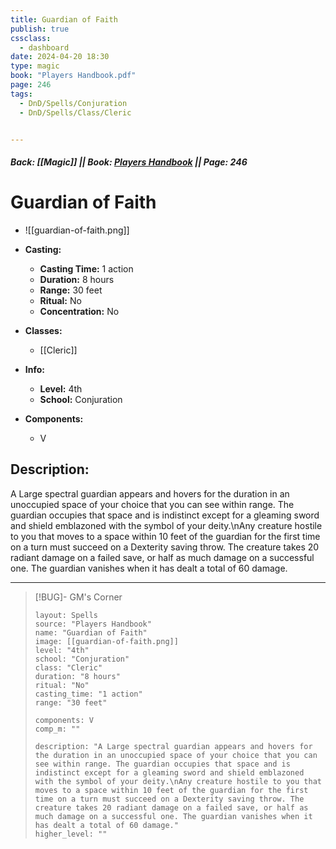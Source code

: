 ```yaml
---
title: Guardian of Faith
publish: true
cssclass:
  - dashboard
date: 2024-04-20 18:30
type: magic
book: "Players Handbook.pdf"
page: 246
tags:
  - DnD/Spells/Conjuration
  - DnD/Spells/Class/Cleric


---
```


##### Back: [[Magic]] || Book: [Players Handbook](https://drive.google.com/drive/folders/1O5bhpYizcIT5xxAoLOuzCRht_PVS7VSG?usp=sharing) || Page: 246

# Guardian of Faith
- ![[guardian-of-faith.png]]
- **Casting:**
    - **Casting Time:** 1 action
    - **Duration:** 8 hours
    - **Range:** 30 feet
    - **Ritual:** No
    - **Concentration:** No
- **Classes:**
    - [[Cleric]]

- **Info:**
    - **Level:** 4th
    - **School:** Conjuration
- **Components:**
    - V


## Description:
A Large spectral guardian appears and hovers for the duration in an unoccupied space of your choice that you can see within range. The guardian occupies that space and is indistinct except for a gleaming sword and shield emblazoned with the symbol of your deity.\nAny creature hostile to you that moves to a space within 10 feet of the guardian for the first time on a turn must succeed on a Dexterity saving throw. The creature takes 20 radiant damage on a failed save, or half as much damage on a successful one. The guardian vanishes when it has dealt a total of 60 damage.



---

> [!BUG]- GM's Corner
>
> ```statblock
> layout: Spells
> source: "Players Handbook"
> name: "Guardian of Faith"
> image: [[guardian-of-faith.png]]
> level: "4th"
> school: "Conjuration"
> class: "Cleric"
> duration: "8 hours"
> ritual: "No"
> casting_time: "1 action"
> range: "30 feet"
>
> components: V
> comp_m: ""
>
> description: "A Large spectral guardian appears and hovers for the duration in an unoccupied space of your choice that you can see within range. The guardian occupies that space and is indistinct except for a gleaming sword and shield emblazoned with the symbol of your deity.\nAny creature hostile to you that moves to a space within 10 feet of the guardian for the first time on a turn must succeed on a Dexterity saving throw. The creature takes 20 radiant damage on a failed save, or half as much damage on a successful one. The guardian vanishes when it has dealt a total of 60 damage."
> higher_level: ""
> ```
